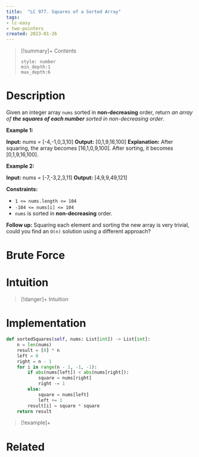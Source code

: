```yaml
---
title:  "LC 977. Squares of a Sorted Array"
tags:
- lc-easy
- two-pointers
created: 2023-01-26
---
```


>[!summary]+ Contents
>```toc
>style: number
>min_depth:1
>max_depth:6
>```

# Description
Given an integer array `nums` sorted in **non-decreasing** order, return _an array of **the squares of each number** sorted in non-decreasing order_.

**Example 1:**

**Input:** nums = [-4,-1,0,3,10]
**Output:** [0,1,9,16,100]
**Explanation:** After squaring, the array becomes [16,1,0,9,100].
After sorting, it becomes [0,1,9,16,100].

**Example 2:**

**Input:** nums = [-7,-3,2,3,11]
**Output:** [4,9,9,49,121]

**Constraints:**

-   `1 <= nums.length <= 104`
-   `-104 <= nums[i] <= 104`
-   `nums` is sorted in **non-decreasing** order.

**Follow up:** Squaring each element and sorting the new array is very trivial, could you find an `O(n)` solution using a different approach?
# Brute Force
# Intuition

>[!danger]+ Intuition

# Implementation
```python
def sortedSquares(self, nums: List[int]) -> List[int]:
	n = len(nums)
	result = [0] * n
	left = 0
	right = n - 1
	for i in range(n - 1, -1, -1):
		if abs(nums[left]) < abs(nums[right]):
			square = nums[right]
			right -= 1
		else:
			square = nums[left]
			left += 1
		result[i] = square * square
	return result
```

>[!example]+ 


# Related
